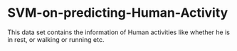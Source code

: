 # SVM-on-predicting-Human-Activity
This data set contains the information of Human activities like whether he is in rest, or walking or running etc.
